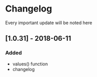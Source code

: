 # Changelog
Every important update will be noted here

## [1.0.31] - 2018-06-11
### Added
 - values() function
 - changelog
